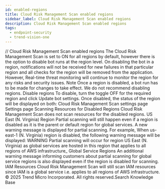 ```yaml
---
id: enabled-regions
title: Cloud Risk Management Scan enabled regions
sidebar_label: Cloud Risk Management Scan enabled regions
description: Cloud Risk Management Scan enabled regions
tags:
  - endpoint-security
  - trend-vision-one
---
```


/*<![CDATA[*/ $('#title').html($('meta[name=map-description]').attr('content')); /*]]>*/ Cloud Risk Management Scan enabled regions The Cloud Risk Management Scan is set to ON for all regions by default, however there is the option to disable bot runs at the region level. On disabling the bot in a region, notifications will not be received for new failures in that particular region and all checks for the region will be removed from the application. However, Real-time threat monitoring will continue to monitor the region for any risks and security issues. Note Once a region is disabled, a bot run has to be made for changes to take effect. We do not recommend disabling regions. Disable regions To disable, turn the toggle OFF for the required region and click Update bot settings. Once disabled, the status of the region will be displayed on both: Cloud Risk Management Scan settings page Settings page Scanning Resources for Disabled Regions Cloud Risk Management Scan does not scan resources for the disabled regions. US East (N. Virginia) Region Partial scanning will still happen even if a region is disabled as it is the parent or default region for global services. A new warning message is displayed for partial scanning. For example, When us-east-1 (N. Virginia) region is disabled, the following warning message will be displayed: WARNING Partial scanning will occur for region US East (N. Virginia) as global services are hosted in this region that applies to all regions of AWS infrastructure_ Global Service Regions An additional warning message informing customers about partial scanning for global service regions is also displayed even if the region is disabled for scanning. IAM Resources Cloud Risk Management Scan will still scan IAM resources since IAM is a global service i.e. applies to all regions of AWS infrastructure. © 2025 Trend Micro Incorporated. All rights reserved.Search Knowledge Base